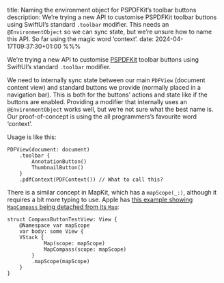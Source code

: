 title: Naming the environment object for PSPDFKit’s toolbar buttons
description: We’re trying a new API to customise PSPDFKit toolbar buttons using SwiftUI’s standard `.toolbar` modifier. This needs an `@EnvironmentObject` so we can sync state, but we’re unsure how to name this API. So far using the magic word ‘context’.
date: 2024-04-17T09:37:30+01:00
%%%

We’re trying a new API to customise [PSPDFKit](https://pspdfkit.com/pdf-sdk/ios/) toolbar buttons using SwiftUI’s standard `.toolbar` modifier.

We need to internally sync state between our main `PDFView` (document content view) and standard buttons we provide (normally placed in a navigation bar). This is both for the buttons’ actions and state like if the buttons are enabled. Providing a modifier that internally uses an `@EnvironmentObject` works well, but we’re not sure what the best name is. Our proof-of-concept is using the all programmers’s favourite word ‘context’.

Usage is like this:

```
PDFView(document: document)
    .toolbar {
        AnnotationButton()
        ThumbnailButton()
    }
    .pdfContext(PDFContext()) // What to call this?
```

There is a similar concept in MapKit, which has a `mapScope(_:)`, although it requires a bit more typing to use. Apple has [this example showing `MapCompass` being detached from its `Map`](https://developer.apple.com/documentation/mapkit/mapcompass):

```
struct CompassButtonTestView: View {
    @Namespace var mapScope
    var body: some View {
    VStack {
            Map(scope: mapScope)
            MapCompass(scope: mapScope)
        }
        .mapScope(mapScope)
    }
}
```
